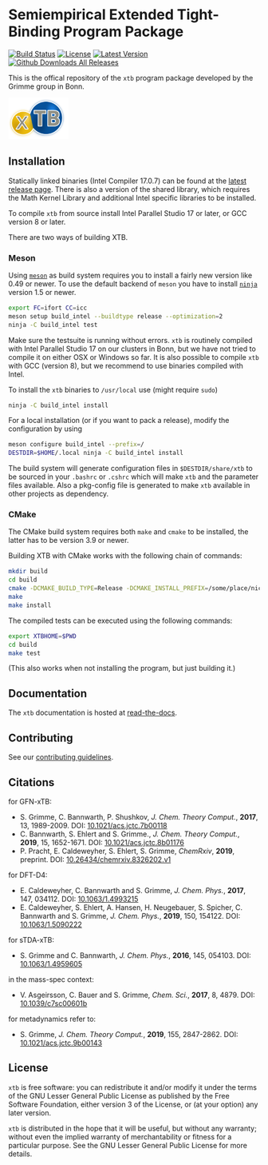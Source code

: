 # Semiempirical Extended Tight-Binding Program Package

[![Build Status](https://github.com/grimme-lab/xtb/workflows/CI/badge.svg)](https://github.com/grimme-lab/xtb/actions)
[![License](https://img.shields.io/github/license/grimme-lab/xtb)](https://github.com/grimme-lab/xtb/blob/master/COPYING)
[![Latest Version](https://img.shields.io/github/v/release/grimme-lab/xtb)](https://github.com/grimme-lab/xtb/releases/latest)
[![Github Downloads All Releases](https://img.shields.io/github/downloads/grimme-lab/xtb/total)](https://github.com/grimme-lab/xtb/releases)

This is the offical repository of the `xtb` program package developed by the Grimme group in Bonn.

<img src="./assets/logo/xtb.svg" alt="Extended Tight Binding" width="120">

## Installation

Statically linked binaries (Intel Compiler 17.0.7) can be found at the [latest release page](https://github.com/grimme-lab/xtb/releases/latest).
There is also a version of the shared library, which requires the Math Kernel Library and additional Intel specific libraries to be installed.

To compile `xtb` from source install Intel Parallel Studio 17 or later, or GCC version 8 or later.

There are two ways of building XTB.

### Meson
Using [`meson`](https://mesonbuild.com/) as build system requires you to install a fairly new version like 0.49 or newer.
To use the default backend of `meson` you have to install [`ninja`](https://ninja-build.org/) version 1.5 or newer.

```bash
export FC=ifort CC=icc
meson setup build_intel --buildtype release --optimization=2
ninja -C build_intel test
```

Make sure the testsuite is running without errors.
`xtb` is routinely compiled with Intel Parallel Studio 17 on our clusters in Bonn,
but we have not tried to compile it on either OSX or Windows so far.
It is also possible to compile `xtb` with GCC (version 8), but we recommend to use binaries compiled with Intel.

To install the `xtb` binaries to `/usr/local` use (might require `sudo`)

```bash
ninja -C build_intel install
```

For a local installation (or if you want to pack a release), modify the
configuration by using

```bash
meson configure build_intel --prefix=/
DESTDIR=$HOME/.local ninja -C build_intel install
```

The build system will generate configuration files in `$DESTDIR/share/xtb` to
be sourced in your `.bashrc` or `.cshrc` which will make `xtb` and the
parameter files available. Also a pkg-config file is generated to make
`xtb` available in other projects as dependency.

### CMake

The CMake build system requires both `make` and `cmake` to be installed, the
latter has to be version 3.9 or newer.

Building XTB with CMake works with the following chain of commands:

```bash
mkdir build
cd build
cmake -DCMAKE_BUILD_TYPE=Release -DCMAKE_INSTALL_PREFIX=/some/place/nice ..
make
make install
```

The compiled tests can be executed using the following commands:

```bash
export XTBHOME=$PWD
cd build
make test
```

(This also works when not installing the program, but just building it.)

## Documentation

The `xtb` documentation is hosted at [read-the-docs](https://xtb-docs.readthedocs.io/en/latest/contents.html).

## Contributing

See our [contributing guidelines](CONTRIBUTING.md).

## Citations

for GFN-xTB:
- S. Grimme, C. Bannwarth, P. Shushkov, *J. Chem. Theory Comput.*, **2017**, 13, 1989-2009.
  DOI: [10.1021/acs.jctc.7b00118](https://dx.doi.org/10.1021/acs.jctc.7b00118)
- C. Bannwarth, S. Ehlert and S. Grimme., *J. Chem. Theory Comput.*, **2019**, 15, 1652-1671.
  DOI: [10.1021/acs.jctc.8b01176](https://dx.doi.org/10.1021/acs.jctc.8b01176)
- P. Pracht, E. Caldeweyher, S. Ehlert, S. Grimme, *ChemRxiv*, **2019**, preprint.
  DOI: [10.26434/chemrxiv.8326202.v1](https://dx.doi.org/10.26434/chemrxiv.8326202.v1)

for DFT-D4:
- E. Caldeweyher, C. Bannwarth and S. Grimme, *J. Chem. Phys.*, **2017**, 147, 034112.
  DOI: [10.1063/1.4993215](https://dx.doi.org/10.1063/1.4993215)
- E. Caldeweyher, S. Ehlert, A. Hansen, H. Neugebauer, S. Spicher, C. Bannwarth and S. Grimme, *J. Chem. Phys.*,
  **2019**, 150, 154122. DOI: [10.1063/1.5090222](https://dx.doi.org/10.1063/1.5090222)

for sTDA-xTB:
- S. Grimme and C. Bannwarth, *J. Chem. Phys.*, **2016**, 145, 054103.
  DOI: [10.1063/1.4959605](https://dx.doi.org/10.1063/1.4959605)

in the mass-spec context:
- V. Asgeirsson, C. Bauer and S. Grimme, *Chem. Sci.*, **2017**, 8, 4879.
  DOI: [10.1039/c7sc00601b](https://dx.doi.org/10.1039/c7sc00601b)

for metadynamics refer to:
- S. Grimme, *J. Chem. Theory Comput.*, **2019**, 155, 2847-2862.
  DOI: [10.1021/acs.jctc.9b00143](https://dx.doi.org/10.1021/acs.jctc.9b00143)

## License

`xtb` is free software: you can redistribute it and/or modify it under
the terms of the GNU Lesser General Public License as published by
the Free Software Foundation, either version 3 of the License, or
(at your option) any later version.

`xtb` is distributed in the hope that it will be useful,
but without any warranty; without even the implied warranty of
merchantability or fitness for a particular purpose.  See the
GNU Lesser General Public License for more details.
